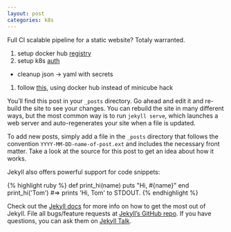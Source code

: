 ```yaml
---
layout: post
categories: k8s 
---
```

Full CI scalable pipeline for a static website?  Totaly warranted.

1. setup docker hub [registry](https://cloud.docker.com)
1. setup k8s [auth](https://kubernetes.io/docs/tasks/configure-pod-container/pull-image-private-registry/)
 * cleanup json -> yaml with secrets 
1. follow [this](https://www.blazemeter.com/blog/how-to-setup-scalable-jenkins-on-top-of-a-kubernetes-cluster), using docker hub instead of minicube hack

You’ll find this post in your `_posts` directory. Go ahead and edit it and re-build the site to see your changes. You can rebuild the site in many different ways, but the most common way is to run `jekyll serve`, which launches a web server and auto-regenerates your site when a file is updated.

To add new posts, simply add a file in the `_posts` directory that follows the convention `YYYY-MM-DD-name-of-post.ext` and includes the necessary front matter. Take a look at the source for this post to get an idea about how it works.

Jekyll also offers powerful support for code snippets:

{% highlight ruby %}
def print_hi(name)
  puts "Hi, #{name}"
end
print_hi('Tom')
#=> prints 'Hi, Tom' to STDOUT.
{% endhighlight %}

Check out the [Jekyll docs][jekyll-docs] for more info on how to get the most out of Jekyll. File all bugs/feature requests at [Jekyll’s GitHub repo][jekyll-gh]. If you have questions, you can ask them on [Jekyll Talk][jekyll-talk].

[jekyll-docs]: https://jekyllrb.com/docs/home
[jekyll-gh]:   https://github.com/jekyll/jekyll
[jekyll-talk]: https://talk.jekyllrb.com/
